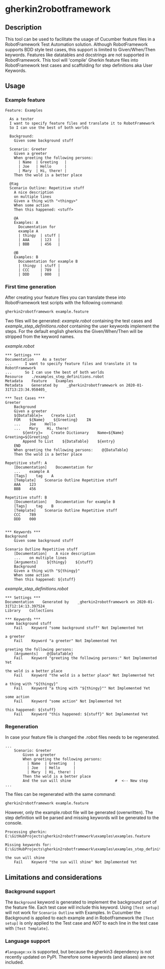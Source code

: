 # gherkin2robotframework

## Description

This tool can be used to facilitate the usage of Cucumber feature files in a RobotFramework Test Automation solution.
Although RobotFramework supports BDD style test cases, this support is limited to Given/When/Then keywords. 
Features like datatables and docstrings are not supported in RobotFramework.
This tool will 'compile' Gherkin feature files into RobotFramework test cases and scaffolding for step definitions 
aka User Keywords.

## Usage

### Example feature

```gherkin
Feature: Examples

  As a tester
  I want to specify feature files and translate it to RobotFramework
  So I can use the best of both worlds

  Background:
    Given some background stuff

  Scenario: Greeter
    Given a greeter
    When greeting the following persons:
      | Name  | Greeting   |
      | Joe   | Hello      |
      | Mary  | Hi, there! |
    Then the wold is a better place

  @tag
  Scenario Outline: Repetitive stuff
    A nice description
    on multiple lines
    Given a thing with "<thingy>"
    When some action
    Then this happened: <stuff>

    @A
    Examples: A
      Documentation for
      example A
      | thingy  | stuff |
      | AAA     | 123   |
      | BBB     | 456   |

    @B
    Examples: B
      Documentation for example B
      | thingy  | stuff |
      | CCC     | 789   |
      | DDD     | 000   |

```

### First time generation
After creating your feature files you can translate these into RobotFramework test scripts with the following command:

    gherkin2robotframework example.feature


Two files will be generated: *example.robot* containing the test cases and *example_step_definitions.robot* containing 
the user keywords implement the steps. For the default english gherkins the Given/When/Then will be stripped 
from the keyword names.

*example.robot*
```robotframework
*** Settings ***
Documentation    As a tester
...      I want to specify feature files and translate it to RobotFramework
...      So I can use the best of both worlds
Resource    ./examples_step_definitions.robot
Metadata    Feature    Examples
Metadata    Generated by    _gherkin2robotframework on 2020-01-31T13:23:34.958405_

*** Test Cases ***
Greeter
    Background
    Given a greeter
    ${DataTable}=    Create List
    FOR    ${Name}    ${Greeting}    IN
    ...    Joe    Hello
    ...    Mary    Hi, there!
        ${entry}=    Create Dictionary    Name=${Name}    Greeting=${Greeting}
        Append To List    ${DataTable}    ${entry}
    END
    When greeting the following persons:    @{DataTable}
    Then the wold is a better place

Repetitive stuff: A
    [Documentation]    Documentation for
    ...    example A
    [Tags]    tag    A
    [Template]    Scenario Outline Repetitive stuff
    AAA    123
    BBB    456

Repetitive stuff: B
    [Documentation]    Documentation for example B
    [Tags]    tag    B
    [Template]    Scenario Outline Repetitive stuff
    CCC    789
    DDD    000


*** Keywords ***
Background
    Given some background stuff

Scenario Outline Repetitive stuff
    [Documentation]    A nice description
    ...    on multiple lines
    [Arguments]    ${thingy}    ${stuff}
    Background
    Given a thing with "${thingy}"
    When some action
    Then this happened: ${stuff}

```

*example_step_definitions.robot*
```robotframework
*** Settings ***
Documentation    Generated by    _gherkin2robotframework on 2020-01-31T12:14:13.397524_
Library    Collections

*** Keywords ***
some background stuff
    Fail    Keyword "some background stuff" Not Implemented Yet

a greeter
    Fail    Keyword "a greeter" Not Implemented Yet

greeting the following persons:
    [Arguments]    @{DataTable}
    Fail    Keyword "greeting the following persons:" Not Implemented Yet

the wold is a better place
    Fail    Keyword "the wold is a better place" Not Implemented Yet

a thing with "${thingy}"
    Fail    Keyword "a thing with "${thingy}"" Not Implemented Yet

some action
    Fail    Keyword "some action" Not Implemented Yet

this happened: ${stuff}
    Fail    Keyword "this happened: ${stuff}" Not Implemented Yet

```

### Regeneration

In case your feature file is changed the .robot files needs to be regenerated.

```gherkin
...
    Scenario: Greeter
        Given a greeter
        When greeting the following persons:
          | Name  | Greeting   |
          | Joe   | Hello      |
          | Mary  | Hi, there! |
        Then the wold is a better place
        And the sun will shine                    #  <-- New step
...

```

The files can be regenerated with the same command:

    gherkin2robotframework example.feature


However, only the example.robot file will be generated (overwritten). The step definition will be parsed and 
missing keywords will be generated to the console. 

```
Processing gherkin: E:\GitHubProjects\gherkin2robotframework\examples\examples.feature

Missing keywords for: E:\GitHubProjects\gherkin2robotframework\examples\examples_step_definitions.robot

the sun will shine
    Fail    Keyword "the sun will shine" Not Implemented Yet

```

## Limitations and considerations

### Background support
The `Background` keyword is generated to implement the background part of the feature file. Each test case will
include this keyword. Using `[Test setup]` will not work for `Scenario Outline` with Examples.
In Cucumber the Background is applied to each example and in RobotFramework the `[Test setup]` is only applied to 
the Test case and *NOT* to each line in the test case with `[Test Template]`.

### Language support

`#language:xx` is supported, but because the gherkin3 dependency is not recently updated on PyPI. 
Therefore some keywords (and aliases) are not included.
